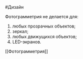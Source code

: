 #Дизайн 

Фотограмметрия не делается для:
1. любых прозрачных объектов;
2. зеркал;
3. любых движущихся объектов;
4. LED-экранов.

[[Фотограмметрия]]